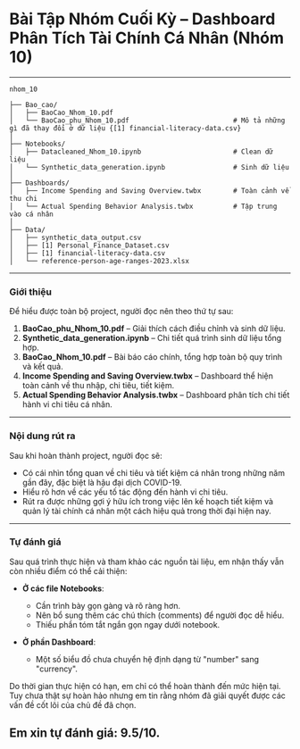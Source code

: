 # Bài Tập Nhóm Cuối Kỳ – Dashboard Phân Tích Tài Chính Cá Nhân (Nhóm 10)
---
```
nhom_10

├── Bao_cao/
│   ├── BaoCao_Nhom_10.pdf
│   └── BaoCao_phu_Nhom_10.pdf                          # Mô tả những gì đã thay đổi ở dữ liệu {[1] financial-literacy-data.csv}              
│
├── Notebooks/
│   ├── Datacleaned_Nhom_10.ipynb                       # Clean dữ liệu
│   └── Synthetic_data_generation.ipynb                 # Sinh dữ liệu
│
├── Dashboards/
│   ├── Income Spending and Saving Overview.twbx        # Toàn cảnh về thu chi
│   └── Actual Spending Behavior Analysis.twbx          # Tập trung vào cá nhân
│
├── Data/
│   ├── synthetic_data_output.csv
│   ├── [1] Personal_Finance_Dataset.csv
│   ├── [1] financial-literacy-data.csv
│   └── reference-person-age-ranges-2023.xlsx
```
---

### Giới thiệu

Để hiểu được toàn bộ project, người đọc nên theo thứ tự sau:

1. **BaoCao_phu_Nhom_10.pdf** – Giải thích cách điều chỉnh và sinh dữ liệu.
2. **Synthetic_data_generation.ipynb** – Chi tiết quá trình sinh dữ liệu tổng hợp.
3. **BaoCao_Nhom_10.pdf** – Bài báo cáo chính, tổng hợp toàn bộ quy trình và kết quả.
4. **Income Spending and Saving Overview.twbx** – Dashboard thể hiện toàn cảnh về thu nhập, chi tiêu, tiết kiệm.
5. **Actual Spending Behavior Analysis.twbx** – Dashboard phân tích chi tiết hành vi chi tiêu cá nhân.

---

### Nội dung rút ra

Sau khi hoàn thành project, người đọc sẽ:

- Có cái nhìn tổng quan về chi tiêu và tiết kiệm cá nhân trong những năm gần đây, đặc biệt là hậu đại dịch COVID-19.
- Hiểu rõ hơn về các yếu tố tác động đến hành vi chi tiêu.
- Rút ra được những gợi ý hữu ích trong việc lên kế hoạch tiết kiệm và quản lý tài chính cá nhân một cách hiệu quả trong thời đại hiện nay.

---

### Tự đánh giá

Sau quá trình thực hiện và tham khảo các nguồn tài liệu, em nhận thấy vẫn còn nhiều điểm có thể cải thiện:

- **Ở các file Notebooks**:
  - Cần trình bày gọn gàng và rõ ràng hơn.
  - Nên bổ sung thêm các chú thích (comments) để người đọc dễ hiểu.
  - Thiếu phần tóm tắt ngắn gọn ngay dưới notebook.

- **Ở phần Dashboard**:
  - Một số biểu đồ chưa chuyển hệ định dạng từ "number" sang "currency".

Do thời gian thực hiện có hạn, em chỉ có thể hoàn thành đến mức hiện tại. Tuy chưa thật sự hoàn hảo nhưng em tin rằng nhóm đã giải quyết được các vấn đề cốt lõi của chủ đề đã chọn.  

**Em xin tự đánh giá: 9.5/10**.
---

 
